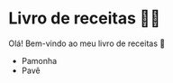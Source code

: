 # Livro de receitas :woman_cook:

Olá! Bem-vindo ao meu livro de receitas :wave:

- Pamonha
- Pavê

